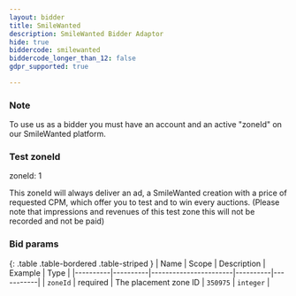 ```yaml
---
layout: bidder
title: SmileWanted
description: SmileWanted Bidder Adaptor
hide: true
biddercode: smilewanted
biddercode_longer_than_12: false
gdpr_supported: true

---
```


### Note

To use us as a bidder you must have an account and an active "zoneId" on our SmileWanted platform.

### Test zoneId

zoneId: 1

This zoneId will always deliver an ad, a SmileWanted creation with a price of requested CPM, which offer you to test and to win every auctions.
(Please note that impressions and revenues of this test zone this will not be recorded and not be paid)

### Bid params

{: .table .table-bordered .table-striped }
| Name     | Scope    | Description           | Example  | Type      |
|----------|----------|-----------------------|----------|-----------|
| `zoneId` | required | The placement zone ID | `350975` | `integer` |